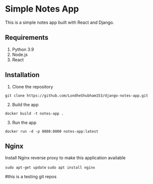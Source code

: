 # Simple Notes App

This is a simple notes app built with React and Django.

## Requirements

1. Python 3.9
2. Node.js
3. React

## Installation

1. Clone the repository

```
git clone https://github.com/LondheShubham153/django-notes-app.git
```

2. Build the app

```
docker build -t notes-app .
```

3. Run the app

```
docker run -d -p 8000:8000 notes-app:latest
```

## Nginx

Install Nginx reverse proxy to make this application available

`sudo apt-get update`
`sudo apt install nginx`

#this is a testing git repos

